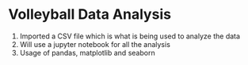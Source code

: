 # Volleyball Data Analysis

1. Imported a CSV file which is what is being used to analyze the data
2. Will use a jupyter notebook for all the analysis
3. Usage of pandas, matplotlib and seaborn
